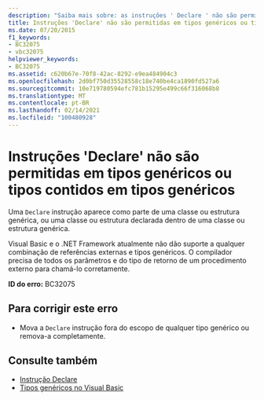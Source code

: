 ```yaml
---
description: "Saiba mais sobre: as instruções ' Declare ' não são permitidas em tipos genéricos ou tipos contidos em tipos genéricos"
title: Instruções 'Declare' não são permitidas em tipos genéricos ou tipos contidos em tipos genéricos
ms.date: 07/20/2015
f1_keywords:
- BC32075
- vbc32075
helpviewer_keywords:
- BC32075
ms.assetid: c620b67e-70f8-42ac-8292-e9ea484904c3
ms.openlocfilehash: 2d0bf750d35528558c18e740be4ca1890fd527a6
ms.sourcegitcommit: 10e719780594efc781b15295e499c66f316068b8
ms.translationtype: MT
ms.contentlocale: pt-BR
ms.lasthandoff: 02/14/2021
ms.locfileid: "100480928"
---
```

# <a name="declare-statements-are-not-allowed-in-generic-types-or-types-contained-in-generic-types"></a>Instruções 'Declare' não são permitidas em tipos genéricos ou tipos contidos em tipos genéricos

Uma `Declare` instrução aparece como parte de uma classe ou estrutura genérica, ou uma classe ou estrutura declarada dentro de uma classe ou estrutura genérica.  
  
 Visual Basic e o .NET Framework atualmente não dão suporte a qualquer combinação de referências externas e tipos genéricos. O compilador precisa de todos os parâmetros e do tipo de retorno de um procedimento externo para chamá-lo corretamente.  
  
 **ID do erro:** BC32075  
  
## <a name="to-correct-this-error"></a>Para corrigir este erro  
  
- Mova a `Declare` instrução fora do escopo de qualquer tipo genérico ou remova-a completamente.  
  
## <a name="see-also"></a>Consulte também

- [Instrução Declare](../language-reference/statements/declare-statement.md)
- [Tipos genéricos no Visual Basic](../programming-guide/language-features/data-types/generic-types.md)
